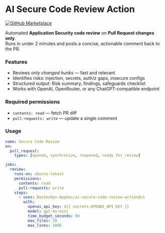 # AI Secure Code Review Action

[![GitHub Marketplace](https://img.shields.io/badge/Marketplace-AI%20Secure%20Code%20Review-blue?logo=github)](https://github.com/marketplace)

Automated **Application Security code review** on **Pull Request changes only**.  
Runs in under 2 minutes and posts a concise, actionable comment back to the PR.

### Features
- Reviews *only changed hunks* — fast and relevant
- Identifies risks: injection, secrets, auth/z gaps, insecure configs
- Structured output: Risk summary, findings, safeguards checklist
- Works with OpenAI, OpenRouter, or any ChatGPT-compatible endpoint

### Required permissions
- `contents: read` — fetch PR diff
- `pull-requests: write` — update a single comment

### Usage
```yaml
name: Secure Code Review
on:
  pull_request:
    types: [opened, synchronize, reopened, ready_for_review]

jobs:
  review:
    runs-on: ubuntu-latest
    permissions:
      contents: read
      pull-requests: write
    steps:
      - uses: DevSecOps-AppSec/ai-secure-code-review-action@v1
        with:
          openai_api_key: ${{ secrets.OPENAI_API_KEY }}
          model: gpt-4o-mini
          time_budget_seconds: 90
          max_files: 20
          max_lines: 1000
```
